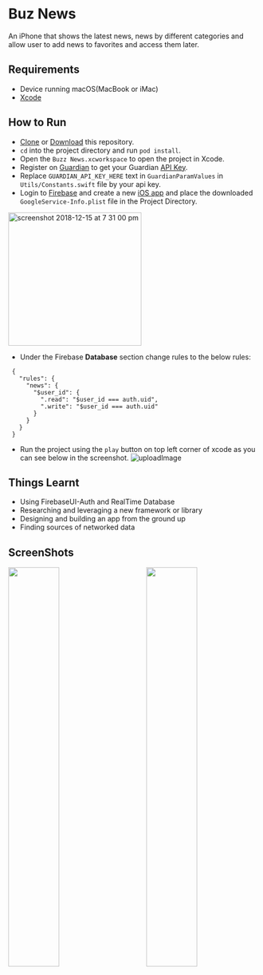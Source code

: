 # Buz News

An iPhone that shows the latest news, news by different categories and allow user to add news to favorites and access them later.

## Requirements

 * Device running macOS(MacBook or iMac) 
 * [Xcode](https://developer.apple.com/xcode/)
 
## How to Run
  * [Clone](https://github.com/sagarchoudhary96/Buzz-News.git) or [Download](https://github.com/sagarchoudhary96/Buzz-News/archive/master.zip) this repository.
  * `cd` into the project directory and run `pod install`.
  * Open the `Buzz News.xcworkspace` to open the project in Xcode.
  * Register on [Guardian](https://open-platform.theguardian.com/) to get your Guardian [API Key](https://open-platform.theguardian.com/access/).
  * Replace `GUARDIAN_API_KEY_HERE` text in `GuardianParamValues` in `Utils/Constants.swift` file by your api key.
  * Login to [Firebase](https://firebase.google.com/) and create a new [iOS app](https://firebase.google.com/docs/ios/setup) and place the downloaded `GoogleService-Info.plist` file in the Project Directory.
   
  <img width="267" alt="screenshot 2018-12-15 at 7 31 00 pm" src="https://user-images.githubusercontent.com/16102594/50043755-fadb8000-009f-11e9-8126-344ccc49b2e2.png">
  
  * Under the Firebase **Database** section change rules to the below rules:
  
 ```
  {
    "rules": {
      "news": {
        "$user_id": {
          ".read": "$user_id === auth.uid",
          ".write": "$user_id === auth.uid"
        }
      }
    }
  }
  ```

  * Run the project using the `play` button on top left corner of xcode as you can see below in the screenshot.
  ![uploadImage](https://user-images.githubusercontent.com/16102594/50043842-1430fc00-00a1-11e9-88ca-02a9c1afb8e2.png)
  
## Things Learnt

 * Using FirebaseUI-Auth and RealTime Database
 * Researching and leveraging a new framework or library
 * Designing and building an app from the ground up
 * Finding sources of networked data

## ScreenShots
<img src="https://user-images.githubusercontent.com/16102594/50043852-375bab80-00a1-11e9-8b1c-dd6c11e81629.png" width="45%" height="800" align="left"/>
<img src="https://user-images.githubusercontent.com/16102594/50043853-375bab80-00a1-11e9-9140-3bb4bb1f2be6.png" width="45%" height="800" align="right"/>
